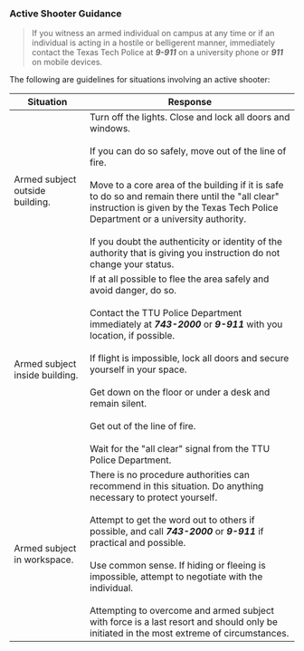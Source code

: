 ### Active Shooter Guidance

> If you witness an armed individual on campus at any time or if an individual is acting in a hostile or belligerent manner, immediately contact the Texas Tech Police at __*9-911*__ on a university phone or __*911*__ on mobile devices.

The following are guidelines for situations involving an active shooter:

Situation | Response
--- | ---
Armed subject outside building. | Turn off the lights. Close and lock all doors and windows. <br><br> If you can do so safely, move out of the line of fire. <br><br> Move to a core area of the building if it is safe to do so and remain there until the "all clear" instruction is given by the Texas Tech Police Department or a university authority. <br><br> If you doubt the authenticity or identity of the authority that is giving you instruction do not change your status.
Armed subject inside building.| If at all possible to flee the area safely and avoid danger, do so. <br><br> Contact the TTU Police Department immediately at __*743-2000*__ or __*9-911*__ with you location, if possible.<br><br> If flight is impossible, lock all doors and secure yourself in your space.<br><br> Get down on the floor or under a desk and remain silent. <br><br> Get out of the line of fire. <br><br> Wait for the "all clear" signal from the TTU Police Department.
Armed subject in workspace. | There is no procedure authorities can recommend in this situation. Do anything necessary to protect yourself. <br><br> Attempt to get the word out to others if possible, and call __*743-2000*__ or __*9-911*__ if practical and possible. <br><br> Use common sense. If hiding or fleeing is impossible, attempt to negotiate with the individual. <br><br> Attempting to overcome and armed subject with force is a last resort and should only be initiated in the most extreme of circumstances.
